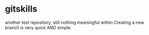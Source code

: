# gitskills
another test repository, still nothing meaningful within
Creating a new branch is very quick AND simple.

